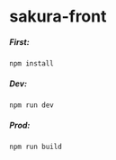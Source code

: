# sakura-front

##### First:

`npm install`

##### Dev:

`npm run dev`

##### Prod:

`npm run build`
